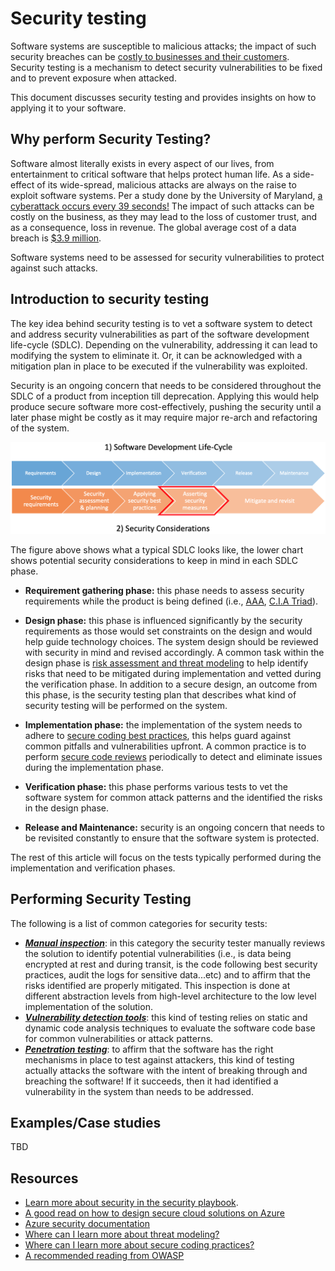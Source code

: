 # Security testing

Software systems are susceptible to malicious attacks; the impact of such security breaches can be
[costly to businesses and their customers](https://en.wikipedia.org/wiki/List_of_data_breaches).
Security testing is a mechanism to detect security vulnerabilities to be fixed and to prevent exposure when attacked.

This document discusses security testing and provides insights on how to applying it to your software.

<!-- markdownlint-disable -->
## Why perform Security Testing?
<!-- markdownlint-restore -->

Software almost literally exists in every aspect of our lives, from entertainment to critical software that helps protect human life.
As a side-effect of its wide-spread, malicious attacks are always on the raise to exploit software systems.
Per a study done by the University of Maryland, [a cyberattack occurs every 39 seconds!](https://eng.umd.edu/news/story/study-hackers-attack-every-39-seconds)
The impact of such attacks can be costly on the business,
as they may lead to the loss of customer trust, and as a consequence, loss in revenue.
The global average cost of a data breach is [$3.9 million](https://www.ibm.com/security/digital-assets/cost-data-breach-report/#/).

Software systems need to be assessed for security vulnerabilities to protect against such attacks.

## Introduction to security testing

The key idea behind security testing is to vet a software system to detect and address security vulnerabilities as part of the software development life-cycle (SDLC).
Depending on the vulnerability, addressing it can lead to modifying the system to eliminate it. Or, it can be acknowledged with a mitigation plan in place to be executed if the vulnerability was exploited.

Security is an ongoing concern that needs to be considered throughout the SDLC of a product from inception till deprecation.
Applying this would help produce secure software more cost-effectively,
pushing the security until a later phase might be costly as it may require major re-arch and refactoring of the system.

![Security testing process](./Docs/SDLC_w_SC.png)

The figure above shows what a typical SDLC looks like, the lower chart shows potential security considerations to keep in mind in each SDLC phase.

* **Requirement gathering phase:** this phase needs to assess security requirements while the product is being defined (i.e.,
[AAA](https://www.geeksforgeeks.org/computer-network-aaa-authentication-authorization-and-accounting/),
[C.I.A Triad](https://en.wikipedia.org/wiki/Information_security)).
* **Design phase:** this phase is influenced significantly by the security requirements as those
would set constraints on the design and would help guide technology choices.
The system design should be reviewed with security in mind and revised accordingly.
A common task within the design phase is [risk assessment and threat modeling](https://owasp.org/www-project-web-security-testing-guide/v41/2-Introduction/README.html#threat-modeling) to help identify risks that need to be mitigated during implementation and vetted during the verification phase.
In addition to a secure design, an outcome from this phase, is the security testing plan that describes what kind of security testing will be performed on the system.
* **Implementation phase:** the implementation of the system needs to adhere to [secure coding best practices](https://owasp.org/www-pdf-archive/OWASP_SCP_Quick_Reference_Guide_v2.pdf), this helps guard against common pitfalls and vulnerabilities upfront.
A common practice is to perform [secure code reviews](https://owasp.org/www-project-code-review-guide/) periodically to detect and eliminate issues during the implementation phase.
* **Verification phase:** this phase performs various tests to vet the software system for common attack
patterns and the identified the risks in the design phase.

* **Release and Maintenance:** security is an ongoing concern that needs to be revisited constantly to ensure that the software system is protected.

The rest of this article will focus on the tests typically performed during the implementation and verification phases.

## Performing Security Testing

The following is a list of common categories for security tests:

* **_[Manual inspection](manual-inspection.md)_**: in this category the security tester manually reviews the solution to identify potential vulnerabilities (i.e., is data being encrypted at rest and during transit, is the code following best security practices, audit the logs for sensitive data...etc) and to affirm that the risks identified are properly mitigated.
This inspection is done at different abstraction levels from high-level architecture to the low level implementation of the solution.
* **_[Vulnerability detection tools](vulnerability-detection.md)_**: this kind of testing relies on static and dynamic code analysis techniques to evaluate the software code base for common vulnerabilities or attack patterns.
* **_[Penetration testing](penetration-testing.md)_**: to affirm that the software has the right mechanisms in place to test against attackers, this kind of testing actually attacks the software with the intent of breaking through and breaching the software! If it succeeds, then it had identified a vulnerability in the system than needs to be addressed.

## Examples/Case studies

TBD

## Resources

* [Learn more about security in the security playbook](../../security/README.md).
* [A good read on how to design secure cloud solutions on Azure](https://docs.microsoft.com/en-us/azure/security/develop/secure-design)
* [Azure security documentation](https://docs.microsoft.com/en-us/azure/security/)
* [Where can I learn more about threat modeling?](https://martinfowler.com/articles/agile-threat-modelling.html#:~:text=Threat%20modelling%20is%20a%20risk,to%20build%20security%20into%20software)
* [Where can I learn more about secure coding practices?](https://docs.microsoft.com/en-us/dotnet/standard/security/secure-coding-guidelines)
* [A recommended reading from OWASP](https://owasp.org/www-project-web-security-testing-guide/v41/2-Introduction/README.html)
